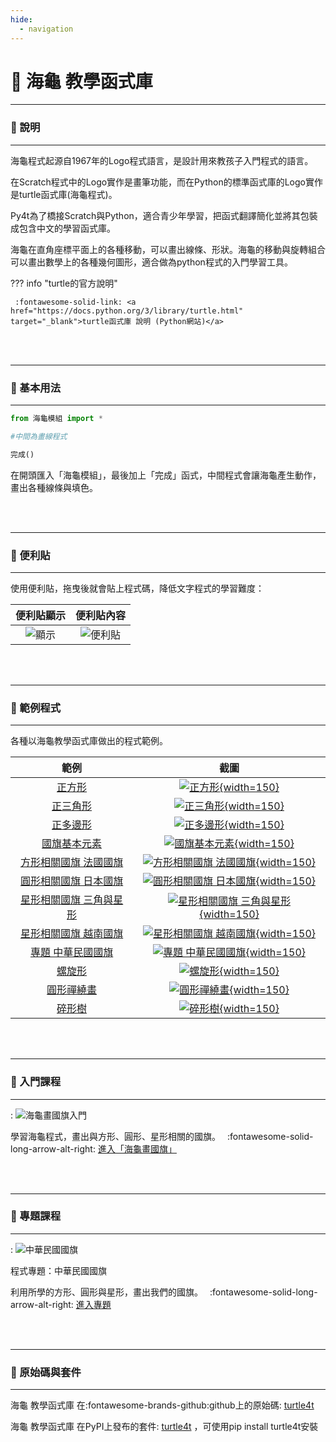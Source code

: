 ```yaml
---
hide:
  - navigation
---
```


# 🐢 海龜 教學函式庫

---------------

### 📗 說明

---------------

海龜程式起源自1967年的Logo程式語言，是設計用來教孩子入門程式的語言。

在Scratch程式中的Logo實作是畫筆功能，而在Python的標準函式庫的Logo實作是turtle函式庫(海龜程式)。

Py4t為了橋接Scratch與Python，適合青少年學習，把函式翻譯簡化並將其包裝成包含中文的學習函式庫。

海龜在直角座標平面上的各種移動，可以畫出線條、形狀。海龜的移動與旋轉組合可以畫出數學上的各種幾何圖形，適合做為python程式的入門學習工具。

??? info "turtle的官方說明"

     :fontawesome-solid-link: <a href="https://docs.python.org/3/library/turtle.html" target="_blank">turtle函式庫 說明 (Python網站)</a>

<br/><br/>

---------------

### 📕 基本用法

---------------

```python
from 海龜模組 import *

#中間為畫線程式

完成()
```

在開頭匯入「海龜模組」，最後加上「完成」函式，中間程式會讓海龜產生動作，畫出各種線條與填色。

<br/><br/>

---------------

### 📗 便利貼

---------------

使用便利貼，拖曳後就會貼上程式碼，降低文字程式的學習難度：

| 便利貼顯示                           | 便利貼內容                                                              |
| :-----------:                    | :------------------------------------:                            |
| ![顯示](turtle4t_display_postit.jpg)    | ![便利貼](turtle4t_postit.jpg)    |


<br/><br/>

---------------

### 📘 範例程式

---------------

各種以海龜教學函式庫做出的程式範例。

| 範例                 | 截圖                        |
| :-----------:        | :-----------------:        |
| [正方形](draw_square.md)          | [![正方形](draw_square.jpg){width=150}](draw_square.md)           |
| [正三角形](draw_triangle.md)          | [![正三角形](draw_triangle.jpg){width=150}](draw_triangle.md)           |
| [正多邊形](regular_polygon.md)    | [![正多邊形](regular_polygon.jpg){width=150}](regular_polygon.md) |
| [國旗基本元素](flag_element.md)     | [![國旗基本元素](flag_element.png){width=150}](flag_element.md)           |
| [方形相關國旗 法國國旗](flag_of_france.md)               | [![方形相關國旗 法國國旗](flag_of_france.jpg){width=150}](flag_of_france.md)
| [圓形相關國旗 日本國旗](flag_of_japan.md)               | [![圓形相關國旗 日本國旗](flag_of_japan.jpg){width=150}](flag_of_japan.md)                      |
| [星形相關國旗 三角與星形](odd_number_star.md)               | [![星形相關國旗 三角與星形](odd_number_star.jpg){width=150}](odd_number_star.md)                     |
| [星形相關國旗 越南國旗](flag_of_vietnam.md)               | [![星形相關國旗 越南國旗](flag_of_vietnam.jpg){width=150}](flag_of_vietnam.md)                      |
| [專題 中華民國國旗](roc_flag.md)               | [![專題 中華民國國旗](roc_flag.jpg){width=150}](roc_flag.md)                      |
| [螺旋形](spiral.md)               | [![螺旋形](spiral.jpg){width=150}](spiral.md)                     |
| [圓形禪繞畫](circle_zentangle.md)               | [![圓形禪繞畫](circle_zentangle.jpg){width=150}](circle_zentangle.md)                      |
| [碎形樹](fractal_tree.md)               | [![碎形樹](fractal_tree.jpg){width=150}](fractal_tree.md)      |




<br/><br/>



---------------

### 📒 入門課程

---------------

: ![海龜畫國旗入門](../lesson/national_flag/digest.jpg)

學習海龜程式，畫出與方形、圓形、星形相關的國旗。　 :fontawesome-solid-long-arrow-alt-right: <a href="../lesson/national_flag/" target="_blank">進入「海龜畫國旗」</a>

<br/><br/>

---------------

### 📕 專題課程

---------------

: ![中華民國國旗](../lesson/project_roc_flag/digest.jpg)

程式專題：中華民國國旗

利用所學的方形、圓形與星形，畫出我們的國旗。　 :fontawesome-solid-long-arrow-alt-right: <a href="../lesson/national_flag/project_roc_flag/" target="_blank">進入專題</a>

<br/><br/>




---------------

### 📙 原始碼與套件

---------------

海龜 教學函式庫 在:fontawesome-brands-github:github上的原始碼: [turtle4t](https://github.com/beardad1975/turtle4t)

海龜 教學函式庫 在PyPI上發布的套件: [turtle4t](https://pypi.org/project/turtle4t/) ，可使用pip install turtle4t安裝



